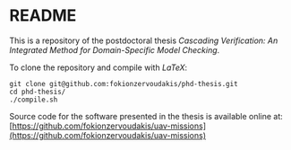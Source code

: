 # README

This is a repository of the postdoctoral thesis *Cascading Verification: An Integrated Method for Domain-Specific Model Checking*.

To clone the repository and compile with *LaTeX*:

```
git clone git@github.com:fokionzervoudakis/phd-thesis.git
cd phd-thesis/
./compile.sh
```

Source code for the software presented in the thesis is available online at: [https://github.com/fokionzervoudakis/uav-missions](https://github.com/fokionzervoudakis/uav-missions)

